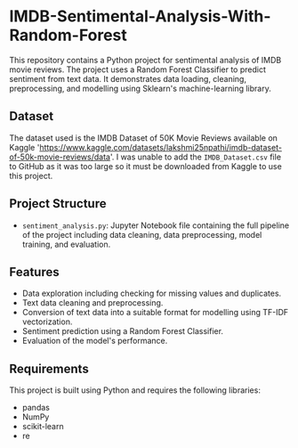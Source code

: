 # IMDB-Sentimental-Analysis-With-Random-Forest

This repository contains a Python project for sentimental analysis of IMDB movie reviews. The project uses a Random Forest Classifier to predict sentiment from text data. It demonstrates data loading, cleaning, preprocessing, and modelling using Sklearn's machine-learning library.

## Dataset

The dataset used is the IMDB Dataset of 50K Movie Reviews available on Kaggle 'https://www.kaggle.com/datasets/lakshmi25npathi/imdb-dataset-of-50k-movie-reviews/data'. I was unable to add the `IMDB_Dataset.csv` file to GitHub as it was too large so it must be downloaded from Kaggle to use this project.

## Project Structure

- `sentiment_analysis.py`: Jupyter Notebook file containing the full pipeline of the project including data cleaning, data preprocessing, model training, and evaluation.

## Features

- Data exploration including checking for missing values and duplicates.
- Text data cleaning and preprocessing.
- Conversion of text data into a suitable format for modelling using TF-IDF vectorization.
- Sentiment prediction using a Random Forest Classifier.
- Evaluation of the model's performance.

## Requirements

This project is built using Python and requires the following libraries:
- pandas
- NumPy
- scikit-learn
- re
